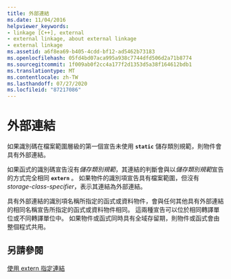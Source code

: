 ```yaml
---
title: 外部連結
ms.date: 11/04/2016
helpviewer_keywords:
- linkage [C++], external
- external linkage, about external linkage
- external linkage
ms.assetid: a6f8ea69-b405-4cdd-bf12-ad5462b73183
ms.openlocfilehash: 05fd4bd07aca995a938c7744dfd506d2a71b8774
ms.sourcegitcommit: 1f009ab0f2cc4a177f2d1353d5a38f164612bdb1
ms.translationtype: MT
ms.contentlocale: zh-TW
ms.lasthandoff: 07/27/2020
ms.locfileid: "87217086"
---
```

# <a name="external-linkage"></a>外部連結

如果識別碼在檔案範圍層級的第一個宣告未使用 **`static`** 儲存類別規範，則物件會具有外部連結。

如果函式的識別碼宣告沒有*儲存類別規範*，其連結的判斷會與以*儲存類別規範*宣告的方式完全相同 **`extern`** 。 如果物件的識別項宣告具有檔案範圍，但沒有 *storage-class-specifier*，表示其連結為外部連結。

具有外部連結的識別項名稱所指定的函式或資料物件，會與任何其他具有外部連結的相同名稱宣告所指定的函式或資料物件相同。 這兩種宣告可以位於相同轉譯單位或不同轉譯單位中。 如果物件或函式同時具有全域存留期，則物件或函式會由整個程式共用。

## <a name="see-also"></a>另請參閱

[使用 extern 指定連結](../cpp/using-extern-to-specify-linkage.md)
